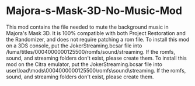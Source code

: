 # Majora-s-Mask-3D-No-Music-Mod
This mod contains the file needed to mute the background music in Majora's Mask 3D. It is 100% compatible with both Project Restoration and the Randomizer, and does not require patching a rom file. To install this mod on a 3DS console, put the JokerStreaming.bcsar file into /luma/titles/0004000000125500/romfs/sound/streaming. If the romfs, sound, and streaming folders don't exist, please create them. To install this mod on the Citra emulator, put the JokerStreaming.bcsar file into user\load\mods\0004000000125500\romfs\sound\streaming. If the romfs, sound, and streaming folders don't exist, please create them.
